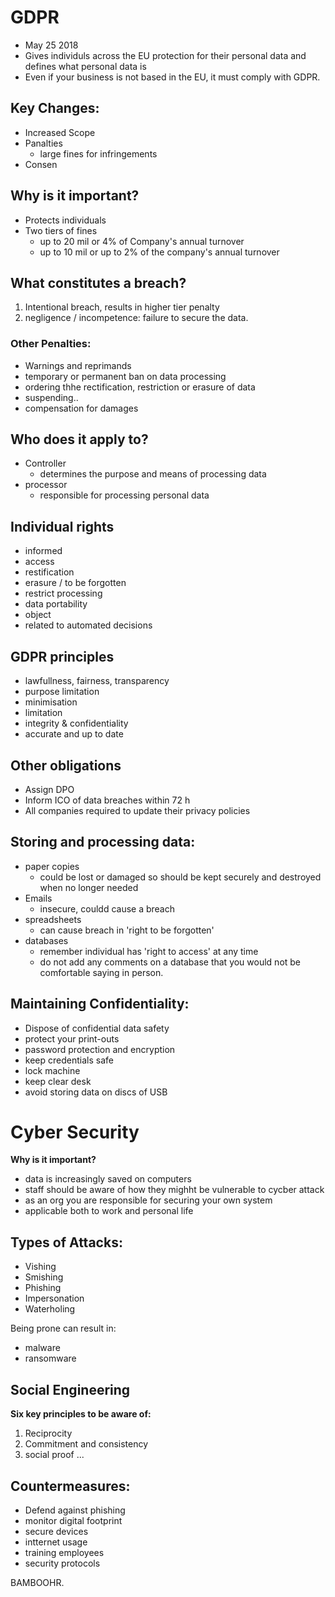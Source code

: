# __GDPR__

- May 25 2018 
- Gives individuls across the EU protection for their personal data and defines what personal data is 
- Even if your business is not based in the EU, it must comply with GDPR. 

## Key Changes:
- Increased Scope
- Panalties
    - large fines for infringements
- Consen

## Why is it important? 
- Protects individuals
- Two tiers of fines 
    - up to 20 mil or 4% of Company's annual turnover
    - up to 10 mil or up to 2% of the company's annual turnover

## What constitutes a breach?
1. Intentional breach, results in higher tier penalty
2. negligence / incompetence: failure to secure the data. 

### Other Penalties:
- Warnings and reprimands
- temporary or permanent ban on data processing 
- ordering thhe rectification, restriction or erasure of data
- suspending..
- compensation for damages

## Who does it apply to?
- Controller 
    - determines the purpose and means of processing data
- processor 
    - responsible for processing personal data

## Individual rights
- informed
- access
- restification
- erasure / to be forgotten
- restrict processing
- data portability
- object
- related to automated decisions

## GDPR principles
- lawfullness, fairness, transparency
- purpose limitation
- minimisation
- limitation
- integrity & confidentiality
- accurate and up to date

## Other obligations 
- Assign DPO 
- Inform ICO of data breaches within 72 h 
- All companies required to update their privacy policies

## Storing and processing data:
- paper copies
    - could be lost or damaged so should be kept securely and destroyed when no longer needed 
- Emails 
    - insecure, couldd cause a breach 
- spreadsheets
    - can cause breach in 'right to be forgotten'
- databases
    - remember individual has 'right to access' at any time
    - do not add any comments on a database that you would not be comfortable saying in person.

## Maintaining Confidentiality: 
- Dispose of confidential data safety
- protect your print-outs
- password protection and encryption
- keep credentials safe
- lock machine
- keep clear desk
- avoid storing data on discs of USB


# Cyber Security

__Why is it important?__
- data is increasingly saved on computers
- staff should be aware of how they mighht be vulnerable to cycber attack
- as an org you are responsible for securing your own system 
- applicable both to work and personal life

## Types of Attacks:
- Vishing
- Smishing
- Phishing
- Impersonation
- Waterholing

Being prone can result in: 
- malware
- ransomware

## Social Engineering
__Six key principles to be aware of:__
1. Reciprocity
2. Commitment and consistency 
3. social proof 
...

## Countermeasures: 
- Defend against phishing
- monitor digital footprint
- secure devices
- intternet usage
- training employees
- security protocols 

BAMBOOHR.